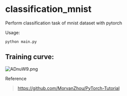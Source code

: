 # classification_mnist
Perform classification task of mnist dataset with pytorch

Usage:
```
python main.py
```

## Training curve:
![ADnuW9.png](https://s2.ax1x.com/2019/03/30/ADnuW9.png)

Reference
>https://github.com/MorvanZhou/PyTorch-Tutorial

